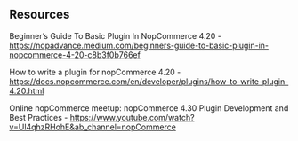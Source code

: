 ﻿
## Resources

Beginner’s Guide To Basic Plugin In NopCommerce 4.20 - https://nopadvance.medium.com/beginners-guide-to-basic-plugin-in-nopcommerce-4-20-c8b3f0b766ef

How to write a plugin for nopCommerce 4.20 - https://docs.nopcommerce.com/en/developer/plugins/how-to-write-plugin-4.20.html

Online nopCommerce meetup: nopCommerce 4.30 Plugin Development and Best Practices - https://www.youtube.com/watch?v=Ul4qhzRHohE&ab_channel=nopCommerce
